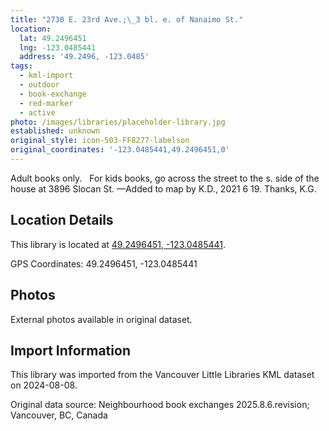 ```yaml
---
title: "2730 E. 23rd Ave.;\_3 bl. e. of Nanaimo St."
location:
  lat: 49.2496451
  lng: -123.0485441
  address: '49.2496, -123.0485'
tags:
  - kml-import
  - outdoor
  - book-exchange
  - red-marker
  - active
photo: /images/libraries/placeholder-library.jpg
established: unknown
original_style: icon-503-FF8277-labelson
original_coordinates: '-123.0485441,49.2496451,0'
---
```

Adult books only.  
For kids books, go across the street to the s. side of the house at 3896 Slocan St.
—Added to map by K.D., 2021 6 19. Thanks, K.G.

## Location Details

This library is located at [49.2496451, -123.0485441](https://www.google.com/maps?q=49.2496451,-123.0485441).

GPS Coordinates: 49.2496451, -123.0485441

## Photos

External photos available in original dataset.

## Import Information

This library was imported from the Vancouver Little Libraries KML dataset on 2024-08-08.

Original data source: Neighbourhood book exchanges 2025.8.6.revision; Vancouver, BC, Canada
